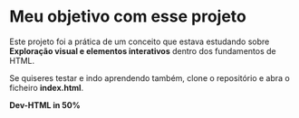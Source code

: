 # Meu objetivo com esse projeto

Este projeto foi a prática de um conceito que estava estudando sobre **Exploração visual e elementos interativos** dentro dos fundamentos de HTML.

Se quiseres testar e indo aprendendo também, clone o repositório e abra o ficheiro **index.html**.

**Dev-HTML in 50%**